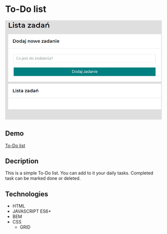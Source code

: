 # To-Do list

![](https://github.com/JuliaOdziewa/ToDo-list/blob/main/images/readme_animation.gif?raw=true)

## Demo

[To-Do list](https://juliaodziewa.github.io/ToDo-list/)

## Decription

This is a simple To-Do list. You can add to it your daily tasks. Completed task can be marked done or deleted.

## Technologies

- HTML
- JAVASCRIPT ES6+
- BEM
- CSS
    - GRID
